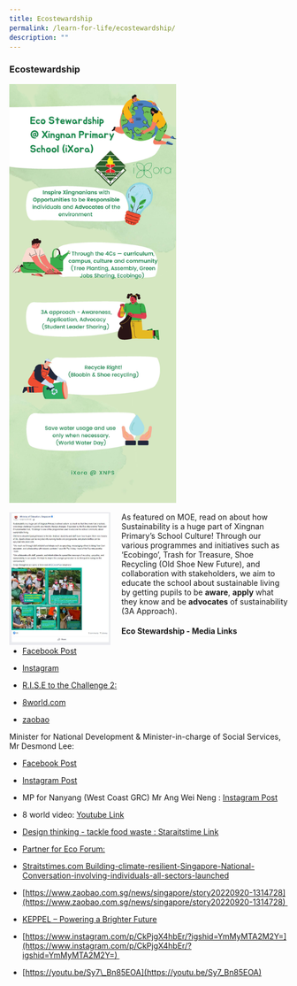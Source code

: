 ```yaml
---
title: Ecostewardship
permalink: /learn-for-life/ecostewardship/
description: ""
---
```

### Ecostewardship

<img src="/images/eco1.png" style="width:60%">

<img src="/images/eco2.png" style="width:183px;height:240px;margin-right:20px;" align = "left"> As featured on MOE, read on about how Sustainability is a huge part of Xingnan Primary’s School Culture! Through our various programmes and initiatives such as ‘Ecobingo’, Trash for Treasure, Shoe Recycling (Old Shoe New Future), and collaboration with stakeholders, we aim to educate the school about sustainable living by getting pupils to be **aware**, **apply** what they know and be **advocates** of sustainability (3A Approach).  

#### Eco Stewardship - Media Links

* [Facebook Post](https://www.facebook.com/moesingapore/posts/344138041082688)

* [Instagram](https://www.instagram.com/p/CcKBZkGJOUG/)

* [R.I.S.E to the Challenge 2:](https://www.straitstimes.com/singapore/environment/new-edition-of-programme-on-sea-level-rise-to-benefit-over-600000-students-by-2024) 

* [8world.com](https://www.8world.com/singapore/climate-change-rise-challenge-1896406) 

* [zaobao](https://www.zaobao.com.sg/realtime/singapore/story20220822-1305359)

Minister for National Development & Minister-in-charge of Social Services, Mr Desmond Lee: 

* [Facebook Post](https://www.facebook.com/100044406667199/posts/pfbid0S16PJgfSacFRy416huKDrNyznsBuRFN6roRsqeRCBRTZpjZyPfp4z2rD2zKr2s8Bl/?sfnsn=mo) 
 
* [Instagram Post ](https://www.instagram.com/p/ChkQRzrvgvP/?igshid=YmMyMTA2M2Y%3D)

* MP for Nanyang (West Coast GRC) Mr Ang Wei Neng : [Instagram Post](https://www.instagram.com/p/Chjxp5hu9xK/?igshid=YmMyMTA2M2Y=) 
 
* 8 world video: 
 [Youtube Link](https://youtu.be/oOTA7q72deY) 

* [Design thinking - tackle food waste : Staraitstime Link](https://www.straitstimes.com/singapore/community/new-design-thinking-programme-gets-young-students-to-tackle-food-waste-climate-change)
 
* [Partner for Eco Forum:](https://www.mse.gov.sg/resource-room/category/2022-09-19-media-release-on-partners-for-the-environment-forum-2022) 
 
* [Straitstimes.com Building-climate-resilient-Singapore-National-Conversation-involving-individuals-all-sectors-launched](https://www.straitstimes.com/singapore/building-climate-resilient-spore-national-conversation-involving-individuals-all-sectors-launched) 

* [https://www.zaobao.com.sg/news/singapore/story20220920-1314728](https://www.zaobao.com.sg/news/singapore/story20220920-1314728) 
 
* [KEPPEL – Powering a Brighter Future](https://www.straitstimes.com/singapore/environment/keppel-electric-practical-ways-to-cut-their-carbon-footprint-how-the-young-are-learning-to-play-an-active-role-in-climate-action?utm_source=outbrain&utm_medium=dc-outbrain-sponsored&utm_campaign=apx65428_509476&dicbo=v1-7ef2ad8386f6ec2f024b1049b052ef09-009e7629b02eead22e21666f297926b693-ge4tcmbrmm3tqljsmfsdkljugzsdqllbgazdklleg5qtsyldgfrgcnjzmy) 

* [https://www.instagram.com/p/CkPjgX4hbEr/?igshid=YmMyMTA2M2Y=](https://www.instagram.com/p/CkPjgX4hbEr/?igshid=YmMyMTA2M2Y=) 
   
* [https://youtu.be/Sy7\_Bn85EOA](https://youtu.be/Sy7_Bn85EOA)